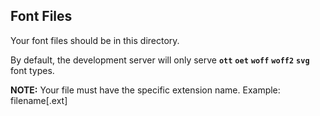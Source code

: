 ## Font Files
Your font files should be in this directory.

By default, the development server will only serve **`ott`** **`oet`** **`woff`** **`woff2`** **`svg`** font types.

**NOTE:** Your file must have the specific extension name. Example: filename[.ext]
